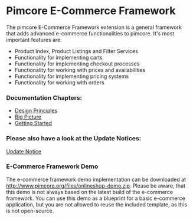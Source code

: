 # Pimcore E-Commerce Framework

The pimcore E-Commerce Framework extension is a general framework that adds advanced e-commerce functionalities to pimcore.
It's most important features are:
- Product Index, Product Listings and Filter Services
- Functionality for implementing carts
- Functionality for implementing checkout processes
- Functionality for working with prices and availabilities 
- Functionality for implementing pricing systems
- Functionality for working with orders

### Documentation Chapters: 
- [Design Principles](doc/Design-Principles.markdown)
- [Big Picture](doc/Big-Picture.markdown)
- [Getting Started](doc/Getting-Started.markdown)

### Please also have a look at the Update Notices: 
[Update Notice](doc/update-notices.markdown)


### E-Commerce Framework Demo

The e-commerce framework demo implementation can be downloaded at http://www.pimcore.org/files/onlineshop-demo.zip. Please be aware, that this demo is not always based on the latest build of the e-commerce framework. You can use this demo as a blueprint for a basic e-commerce application, but you are not allowed to reuse the included template, as this is not open-source.
